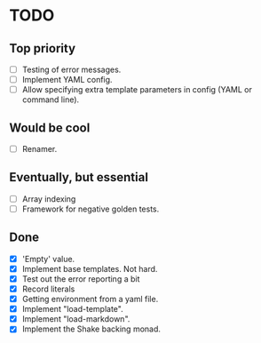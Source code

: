 # TODO

## Top priority

- [ ] Testing of error messages.
- [ ] Implement YAML config.
- [ ] Allow specifying extra template parameters in config (YAML or
      command line).

## Would be cool

- [ ] Renamer.

## Eventually, but essential

- [ ] Array indexing
- [ ] Framework for negative golden tests.

## Done

- [x] 'Empty' value.
- [x] Implement base templates. Not hard.
- [x] Test out the error reporting a bit
- [x] Record literals
- [x] Getting environment from a yaml file.
- [x] Implement "load-template".
- [x] Implement "load-markdown".
- [x] Implement the Shake backing monad.
